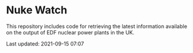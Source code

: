# Nuke Watch

This repository includes code for retrieving the latest information available on the output of EDF nuclear power plants in the UK.

Last updated: 2021-09-15 07:07